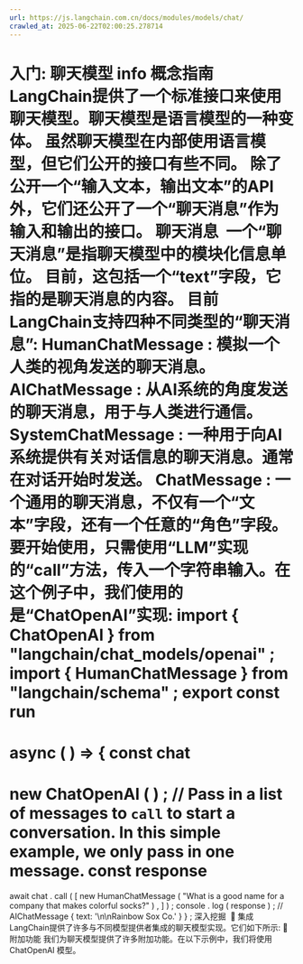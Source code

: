 ```yaml
---
url: https://js.langchain.com.cn/docs/modules/models/chat/
crawled_at: 2025-06-22T02:00:25.278714
---
```


入门: 聊天模型
info
概念指南
LangChain提供了一个标准接口来使用聊天模型。聊天模型是语言模型的一种变体。
虽然聊天模型在内部使用语言模型，但它们公开的接口有些不同。
除了公开一个“输入文本，输出文本”的API外，它们还公开了一个“聊天消息”作为输入和输出的接口。
聊天消息
​
一个“聊天消息”是指聊天模型中的模块化信息单位。
目前，这包括一个“text”字段，它指的是聊天消息的内容。
目前LangChain支持四种不同类型的“聊天消息”:
HumanChatMessage
: 模拟一个人类的视角发送的聊天消息。
AIChatMessage
: 从AI系统的角度发送的聊天消息，用于与人类进行通信。
SystemChatMessage
: 一种用于向AI系统提供有关对话信息的聊天消息。通常在对话开始时发送。
ChatMessage
: 一个通用的聊天消息，不仅有一个“文本”字段，还有一个任意的“角色”字段。
要开始使用，只需使用“LLM”实现的“call”方法，传入一个字符串输入。在这个例子中，我们使用的是“ChatOpenAI”实现:
import
{
ChatOpenAI
}
from
"langchain/chat_models/openai"
;
import
{
HumanChatMessage
}
from
"langchain/schema"
;
export
const
run
=
async
(
)
=>
{
const
chat
=
new
ChatOpenAI
(
)
;
// Pass in a list of messages to `call` to start a conversation. In this simple example, we only pass in one message.
const
response
=
await
chat
.
call
(
[
new
HumanChatMessage
(
"What is a good name for a company that makes colorful socks?"
)
,
]
)
;
console
.
log
(
response
)
;
// AIChatMessage { text: '\n\nRainbow Sox Co.' }
}
;
深入挖掘
​
📄️
集成
LangChain提供了许多与不同模型提供者集成的聊天模型实现。它们如下所示:
📄️
附加功能
我们为聊天模型提供了许多附加功能。在以下示例中，我们将使用 ChatOpenAI 模型。